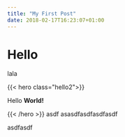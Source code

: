 ```yaml
---
title: "My First Post"
date: 2018-02-17T16:23:07+01:00
---
```


# Hello

lala

{{< hero class="hello2">}}<p>Hello <strong>World!</strong></p>{{< /hero >}}
asdf asasdfasdfasdfasdf


asdfasdf